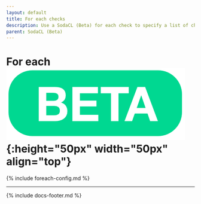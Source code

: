 ```yaml
---
layout: default
title: For each checks
description: Use a SodaCL (Beta) for each check to specify a list of checks you wish to execute on a multiple tables. 
parent: SodaCL (Beta)
---
```


# For each ![beta](/assets/images/beta.png){:height="50px" width="50px" align="top"}


{% include foreach-config.md %}

---
{% include docs-footer.md %}
